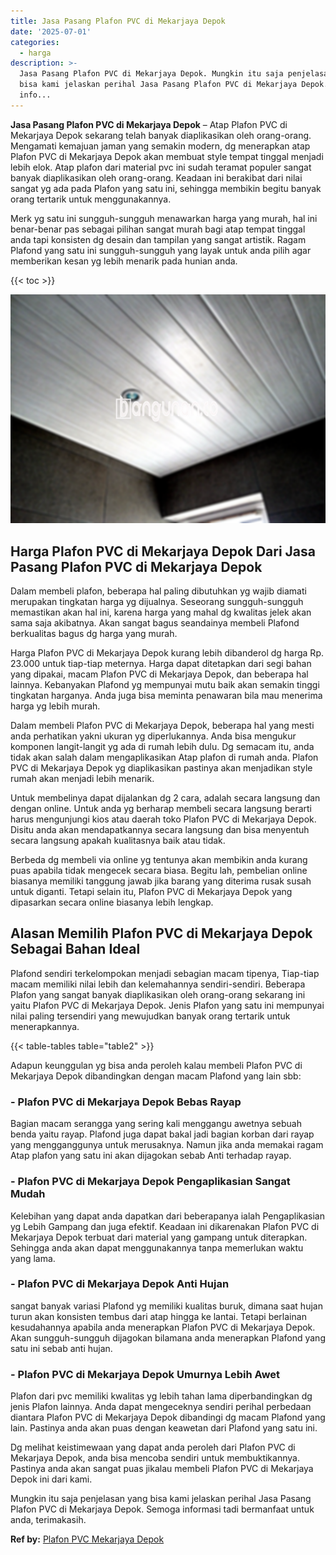 ```yaml
---
title: Jasa Pasang Plafon PVC di Mekarjaya Depok
date: '2025-07-01'
categories:
  - harga
description: >-
  Jasa Pasang Plafon PVC di Mekarjaya Depok. Mungkin itu saja penjelasan yang
  bisa kami jelaskan perihal Jasa Pasang Plafon PVC di Mekarjaya Depok. Semoga
  info...
---
```


**Jasa Pasang Plafon PVC di Mekarjaya Depok** – Atap Plafon PVC di Mekarjaya Depok sekarang telah banyak diaplikasikan oleh orang-orang. Mengamati kemajuan jaman yang semakin modern, dg menerapkan atap Plafon PVC di Mekarjaya Depok akan membuat style tempat tinggal menjadi lebih elok. Atap plafon dari material pvc ini sudah teramat populer sangat banyak diaplikasikan oleh orang-orang. Keadaan ini berakibat dari nilai sangat yg ada pada Plafon yang satu ini, sehingga membikin begitu banyak orang tertarik untuk menggunakannya.

Merk yg satu ini sungguh-sungguh menawarkan harga yang murah, hal ini benar-benar pas sebagai pilihan sangat murah bagi atap tempat tinggal anda tapi konsisten dg desain dan tampilan yang sangat artistik. Ragam Plafond yang satu ini sungguh-sungguh yang layak untuk anda pilih agar memberikan kesan yg lebih menarik pada hunian anda.

{{< toc >}}

![Jasa Pasang Plafon PVC di Mekarjaya Depok](/images/flafond-pvc-murah25.png)

## Harga Plafon PVC di Mekarjaya Depok Dari Jasa Pasang Plafon PVC di Mekarjaya Depok

Dalam membeli plafon, beberapa hal paling dibutuhkan yg wajib diamati merupakan tingkatan harga yg dijualnya. Seseorang sungguh-sungguh memastikan akan hal ini, karena harga yang mahal dg kwalitas jelek akan sama saja akibatnya. Akan sangat bagus seandainya membeli Plafond berkualitas bagus dg harga yang murah.

Harga Plafon PVC di Mekarjaya Depok kurang lebih dibanderol dg harga Rp. 23.000 untuk tiap-tiap meternya. Harga dapat ditetapkan dari segi bahan yang dipakai, macam Plafon PVC di Mekarjaya Depok, dan beberapa hal lainnya. Kebanyakan Plafond yg mempunyai mutu baik akan semakin tinggi tingkatan harganya. Anda juga bisa meminta penawaran bila mau menerima harga yg lebih murah.

Dalam membeli Plafon PVC di Mekarjaya Depok, beberapa hal yang mesti anda perhatikan yakni ukuran yg diperlukannya. Anda bisa mengukur komponen langit-langit yg ada di rumah lebih dulu. Dg semacam itu, anda tidak akan salah dalam mengaplikasikan Atap plafon di rumah anda. Plafon PVC di Mekarjaya Depok yg diaplikasikan pastinya akan menjadikan style rumah akan menjadi lebih menarik.

Untuk membelinya dapat dijalankan dg 2 cara, adalah secara langsung dan dengan online. Untuk anda yg berharap membeli secara langsung berarti harus mengunjungi kios atau daerah toko Plafon PVC di Mekarjaya Depok. Disitu anda akan mendapatkannya secara langsung dan bisa menyentuh secara langsung apakah kualitasnya baik atau tidak.

Berbeda dg membeli via online yg tentunya akan membikin anda kurang puas apabila tidak mengecek secara biasa. Begitu lah, pembelian online biasanya memiliki tanggung jawab jika barang yang diterima rusak susah untuk diganti. Tetapi selain itu, Plafon PVC di Mekarjaya Depok yang dipasarkan secara online biasanya lebih lengkap.

## Alasan Memilih Plafon PVC di Mekarjaya Depok Sebagai Bahan Ideal

Plafond sendiri terkelompokan menjadi sebagian macam tipenya, Tiap-tiap macam memiliki nilai lebih dan kelemahannya sendiri-sendiri. Beberapa Plafon yang sangat banyak diaplikasikan oleh orang-orang sekarang ini yaitu Plafon PVC di Mekarjaya Depok. Jenis Plafon yang satu ini mempunyai nilai paling tersendiri yang mewujudkan banyak orang tertarik untuk menerapkannya.

{{< table-tables table="table2" >}}

Adapun keunggulan yg bisa anda peroleh kalau membeli Plafon PVC di Mekarjaya Depok dibandingkan dengan macam Plafond yang lain sbb:

### \- Plafon PVC di Mekarjaya Depok Bebas Rayap

Bagian macam serangga yang sering kali menggangu awetnya sebuah benda yaitu rayap. Plafond juga dapat bakal jadi bagian korban dari rayap yang mengganggunya untuk merusaknya. Namun jika anda memakai ragam Atap plafon yang satu ini akan dijagokan sebab Anti terhadap rayap.

### \- Plafon PVC di Mekarjaya Depok Pengaplikasian Sangat Mudah

Kelebihan yang dapat anda dapatkan dari beberapanya ialah Pengaplikasian yg Lebih Gampang dan juga efektif. Keadaan ini dikarenakan Plafon PVC di Mekarjaya Depok terbuat dari material yang gampang untuk diterapkan. Sehingga anda akan dapat menggunakannya tanpa memerlukan waktu yang lama.

### \- Plafon PVC di Mekarjaya Depok Anti Hujan

sangat banyak variasi Plafond yg memiliki kualitas buruk, dimana saat hujan turun akan konsisten tembus dari atap hingga ke lantai. Tetapi berlainan kesudahannya apabila anda menerapkan Plafon PVC di Mekarjaya Depok. Akan sungguh-sungguh dijagokan bilamana anda menerapkan Plafond yang satu ini sebab anti hujan.

### \- Plafon PVC di Mekarjaya Depok Umurnya Lebih Awet

Plafon dari pvc memiliki kwalitas yg lebih tahan lama diperbandingkan dg jenis Plafon lainnya. Anda dapat mengeceknya sendiri perihal perbedaan diantara Plafon PVC di Mekarjaya Depok dibandingi dg macam Plafond yang lain. Pastinya anda akan puas dengan keawetan dari Plafond yang satu ini.

Dg melihat keistimewaan yang dapat anda peroleh dari Plafon PVC di Mekarjaya Depok, anda bisa mencoba sendiri untuk membuktikannya. Pastinya anda akan sangat puas jikalau membeli Plafon PVC di Mekarjaya Depok ini dari kami.

Mungkin itu saja penjelasan yang bisa kami jelaskan perihal Jasa Pasang Plafon PVC di Mekarjaya Depok. Semoga informasi tadi bermanfaat untuk anda, terimakasih.

**Ref by:** [Plafon PVC Mekarjaya Depok](https://id.wikipedia.org/wiki/Plafon)
